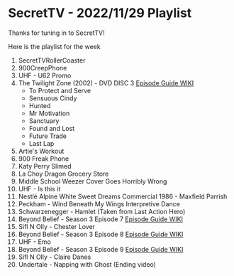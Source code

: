 # SecretTV - 2022/11/29 Playlist

Thanks for tuning in to SecretTV!

Here is the playlist for the week

1. SecretTVRollerCoaster
2. 900CreepPhone
3. UHF - U62 Promo
4. The Twilight Zone (2002) - DVD DISC 3 [Episode Guide WIKI](https://en.wikipedia.org/wiki/The_Twilight_Zone_(2002_TV_series)#Episodes)
    - To Protect and Serve
    - Sensuous Cindy
    - Hunted
    - Mr Motivation
    - Sanctuary
    - Found and Lost
    - Future Trade
    - Last Lap
5. Artie's Workout
6. 900 Freak Phone
7. Katy Perry Slimed
8. La Choy Dragon Grocery Store
9. Middle School Weezer Cover Goes Horribly Wrong
10. UHF - Is this it
11. Nestlé Alpine White Sweet Dreams Commercial 1986 - Maxfield Parrish
12. Peckham - Wind Beneath My Wings Interpretive Dance
13. Schwarzenegger - Hamlet (Taken from Last Action Hero)
14. Beyond Belief - Season 3 Episode 7 [Episode Guide WIKI](https://en.wikipedia.org/wiki/Beyond_Belief:_Fact_or_Fiction#Season_3_(2000))
15. Sifl N Olly - Chester Lover
16. Beyond Belief - Season 3 Episode 8 [Episode Guide WIKI](https://en.wikipedia.org/wiki/Beyond_Belief:_Fact_or_Fiction#Season_3_(2000))
17. UHF - Emo
18. Beyond Belief - Season 3 Episode 9 [Episode Guide WIKI](https://en.wikipedia.org/wiki/Beyond_Belief:_Fact_or_Fiction#Season_3_(2000))
19. Sifl N Olly - Claire Danes
20. Undertale - Napping with Ghost (Ending video)
